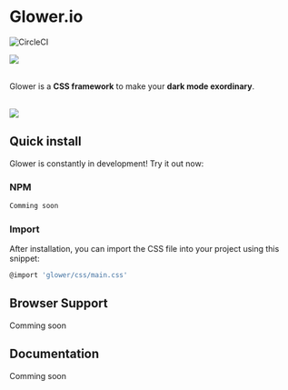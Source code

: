 # Glower.io

![CircleCI](https://img.shields.io/circleci/build/github/KrzysztofLen/glower.io?token=56a9cb9dae0b62a5bc968ee0f778ea15ed0adbf3)

<img src=https://i.ibb.co/4pvTT2q/logo-glower.png />
<br />
<br />

Glower is a **CSS framework** to make your **dark mode exordinary**.

<br />
<img src=https://i.ibb.co/vYMyv1C/ezgif-com-gif-maker-1.gif />
<br />

## Quick install

Glower is constantly in development! Try it out now:

### NPM

```sh
Comming soon
```

### Import
After installation, you can import the CSS file into your project using this snippet:

```sh
@import 'glower/css/main.css'
```

## Browser Support

Comming soon

## Documentation

Comming soon

